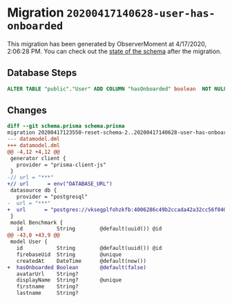 # Migration `20200417140628-user-has-onboarded`

This migration has been generated by ObserverMoment at 4/17/2020, 2:06:28 PM.
You can check out the [state of the schema](./schema.prisma) after the migration.

## Database Steps

```sql
ALTER TABLE "public"."User" ADD COLUMN "hasOnboarded" boolean  NOT NULL DEFAULT false;
```

## Changes

```diff
diff --git schema.prisma schema.prisma
migration 20200417123550-reset-schema-2..20200417140628-user-has-onboarded
--- datamodel.dml
+++ datamodel.dml
@@ -4,12 +4,12 @@
 generator client {
   provider = "prisma-client-js"
 }
-// url = "***"
+// url      = env("DATABASE_URL")
 datasource db {
   provider = "postgresql"
-  url = "***"
+  url      = "postgres://vksegplfohzkfb:4006286c49b2ccada42a32cc56f0405ae370152bd9e594d3f38b5d1f34cebadb@ec2-79-125-26-232.eu-west-1.compute.amazonaws.com:5432/dfj0e91erhbqs1"
 }
 model Benchmark {
   id           String        @default(uuid()) @id
@@ -43,8 +43,9 @@
 model User {
   id           String        @default(uuid()) @id
   firebaseUid  String        @unique
   createdAt    DateTime      @default(now())
+  hasOnboarded Boolean       @default(false)
   avatarUrl    String?
   displayName  String?       @unique
   firstname    String?
   lastname     String?
```


